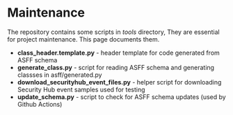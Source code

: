 # Maintenance

The repository contains some scripts in _tools_ directory, They are essential for project maintenance.
This page documents them.

* **class_header.template.py** - header template for code generated from ASFF schema 
* **generate_class.py** - script for reading ASFF schema and generating classses in asff/generated.py
* **download_securityhub_event_files.py** - helper script for downloading Security Hub event samples used for testing
* **update_schema.py** - script to check for ASFF schema updates (used by Github Actions) 